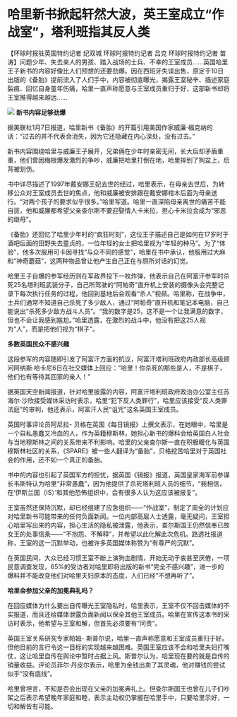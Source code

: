 # 哈里新书掀起轩然大波，英王室成立“作战室”，塔利班指其反人类

【环球时报驻英国特约记者 纪双城 环球时报特约记者 吕克 环球时报特约记者
苗涛】问题少年、失去亲人的男孩、踏入战场的士兵、不幸的王室成员……英国哈里王子新书的内容好像比人们预想的还要劲爆。因在西班牙失误出售，原定于10日出版的《备胎》提前流入了人们手中，内容被彻底曝光，揭露王室秘辛、描述家庭裂痕、回忆自身童年伤痛，哈里一直声称愿意与王室成员重归于好，这部新书却将王室推得越来越远……

![](https://inews.gtimg.com/newsapp_bt/0/15600047851/1000)
**新书内容足够劲爆**

据美联社1月7日报道，哈里新书《备胎》的开篇引用美国作家威廉·福克纳的话：“过去的并不代表会消失，因为它还隐藏在内心深处，没有过去。”

新书内容围绕哈里与威廉王子展开，兄弟俩在少年时亲密无间，长大后却矛盾重重，他们曾因梅根爆发激烈的争吵，威廉把哈里打倒在地，哈里摔到了狗盆上，后背被划伤。

书中详尽描述了1997年戴安娜王妃去世的经过，哈里表示，在母亲去世后，为转移公众对王室成员去世的焦点，他和威廉被安排跟在戴安娜棺木后面为母亲送行。“对两个孩子的要求似乎很多。”哈里写道。哈里一直深陷母亲离世的痛苦不能自拔，他和威廉都希望父亲查尔斯不要迎娶情人卡米拉，担心卡米拉会成为“邪恶的继母”。

《备胎》还回忆了哈里少年时的“疯狂时刻”，这位王子描述自己是如何在17岁时于酒吧后面的田野失去童贞的，一位年轻的女士把哈里视为“年轻的种马”。为了“体验”，他多次服用可卡因寻找“与众不同的感觉”，哈里在书中承认，他服用过大麻和“神奇蘑菇”，这两种物品曾让他产生自己正在与厕所对话的幻觉。

哈里王子自爆的参军经历则在军政界投下一枚炸弹，他表示自己在阿富汗参军时杀死25名塔利班武装分子，自己所驾驶的“阿帕奇”直升机上安装的摄像头会完整记录下每次执行任务的过程，他回到基地后会观看“杀人”视频。哈里称，在战争中，士兵们通常不知道自己杀死了多少敌人，通过“阿帕奇”直升机和笔记本电脑，自己能说出“杀死多少敌方战斗人员”。“我的数字是25，这不是一个让我满意的数字，但也不会让我感到尴尬。”哈里透露，在激烈的战斗中，他没有把这25人视为“人”，而是把他们视为“棋子”。

**多数英国民众不感兴趣**

这段参军的内容随即引发了阿富汗方面的抗议，阿富汗塔利班政府内政部长高级顾问阿纳斯·哈卡尼6日在社交媒体上回应：“哈里！你杀死的那些是人，不是棋子，他们也有等待其回家的亲人！”

据英国天空新闻报道，针对哈里披露的内容，阿富汗塔利班政府政治办公室主任苏海尔·沙欣接受媒体采访时表示，哈里“犯下反人类罪行”，哈里应该接受“反人类罪法庭”的审判，他还表示，阿富汗人民“诅咒”这名英国王室成员。

英国时事评论员阿尼拉-
贝格在英国《每日镜报》上撰文表示，在她眼中，哈里是一个自私愚蠢又冷血的人，作为英籍穆斯林，她担心新书的爆料会给英国白人社会与当地穆斯林之间的关系带来不利影响。哈里的父亲查尔斯一直在积极暖化与英国穆斯林社区的关系，《SPARE》被一些人翻译为“备胎”，贝格挖苦哈里对于英国社会的作用，还不如一个真正的备胎。

书中的内容也引起了英国军方的担忧，据英国《镜报》报道，英国皇家海军前参谋长韦斯特认为哈里“非常愚蠢”，因为他提供了杀死塔利班人员的细节，“我相信，在‘伊斯兰国（IS）’和其他恐怖组织中，会有很多人认为这应该被报复”。

王室虽然还保持沉默，却已经组建了应急组织——“作战室”，制定了周全的计划应对哈里新书可能带来的任何负面新闻。一位内部高层人士透露，毫无疑问，王室担心哈里写出来的内容，担心生活的隐私被泄露，他表示，查尔斯国王仍然信奉已故女王的处事信条——“不抱怨、不解释”，并希望以此化解此次危机。路透社报道称，王室的这一沉默举动，也被许多英国媒体称赞为“有尊严的沉默”。

在英国民间，大众已经习惯王室不断上演狗血剧情，开始无动于衷甚至厌倦，一项民意调查发现，65%的受访者对哈里即将出版的新书“完全不感兴趣”，进一步的爆料并不能改变他们对哈里夫妇原本的态度，人们已经“不想再听了”。

**哈里会参加父亲的加冕典礼吗？**

在回应媒体为什么要出自传曝光王室隐私时，哈里表示，王室不仅不回击媒体的不实报道，而且还给媒体泄露负面新闻以保全其他王室成员。哈里在宣传这本书的采访时表示，他希望与王室和解，但首先必须要有“问责”。

英国王室关系研究专家帕姆-
斯普尔说，哈里一直声称愿意和王室成员重归于好。但他目前的言行令这一目标的实现越来越困难。英国王室应该不会和哈里夫妇打嘴仗，这让哈里自传在舆论中暂时占据上风。斯普尔认为，哈里现在要的就是自传的销量收益。评论员菲尔·丹皮尔表示，哈里为金钱出卖了其灵魂，他对赚钱的尝试似乎“没有底线”。

哈里曾坦言，不知是否会出现在父亲的加冕典礼上。但查尔斯国王也曾在儿子们吵架之后表示希望晚年家庭和睦，表示主动权仍掌握在哈里手中，只要哈里示好，一切和解皆有可能。

